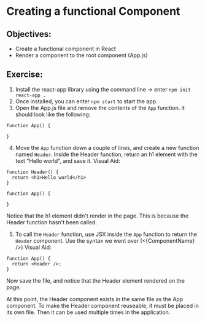# Creating a functional Component

## Objectives:
- Create a functional component in React
- Render a component to the root component (App.js)

## Exercise:
1. Install the react-app library using the command line -> enter `npm init react-app .`
2. Once installed, you can enter `npm start` to start the app.
3. Open the App.js file and remove the contents of the `App` function. it should look like the following:
  ```
  function App() {

  }
  ```
4. Move the `App` function down a couple of lines, and create a new function named `Header`. Inside the Header function, return an h1 element with the text "Hello world", and save it. 
Visual Aid:
```
function Header() {
  return <h1>Hello world</h1>
}

function App() {

}
```
Notice that the h1 element didn't render in the page. This is because the Header function hasn't been called.

5. To call the `Header` function, use JSX inside the `App` function to return the `Header` component. Use the syntax we went over (<{ComponentName} />)
Visual Aid:
```
function App() {
  return <Header />;
}
```
Now save the file, and notice that the Header element rendered on the page.

At this point, the Header component exists in the same file as the App component. To make the Header component reuseable, it must be placed in its own file. Then it can be used multiple times in the application.

<!-- End exercise -->